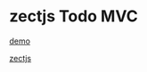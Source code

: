 # zectjs Todo MVC

[demo](http://xiaokaike.github.io/zect-todo/)

[zectjs](https://github.com/switer/Zect)



